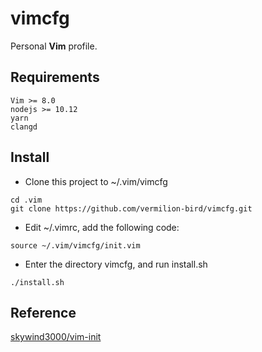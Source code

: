 # vimcfg
Personal **Vim** profile.

## Requirements
```
Vim >= 8.0
nodejs >= 10.12
yarn
clangd
```

## Install
* Clone this project to ~/.vim/vimcfg
```
cd .vim
git clone https://github.com/vermilion-bird/vimcfg.git
```
* Edit ~/.vimrc, add the following code:
```
source ~/.vim/vimcfg/init.vim
```
* Enter the directory vimcfg, and run install.sh
```
./install.sh
```

## Reference
[skywind3000/vim-init](https://github.com/skywind3000/vim-init)
